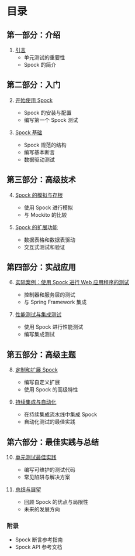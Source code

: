# 目录

## 第一部分：介绍

1. [引言](#引言)
    - 单元测试的重要性
    - Spock 的简介

## 第二部分：入门

2. [开始使用 Spock](#开始使用-spock)
    - Spock 的安装与配置
    - 编写第一个 Spock 测试

3. [Spock 基础](#spock-基础)
    - Spock 规范的结构
    - 编写基本断言
    - 数据驱动测试

## 第三部分：高级技术

4. [Spock 的模拟与存根](#spock-的模拟与存根)
    - 使用 Spock 进行模拟
    - 与 Mockito 的比较

5. [Spock 的扩展功能](#spock-的扩展功能)
    - 数据表格和数据表驱动
    - 交互式测试和验证

## 第四部分：实战应用

6. [实际案例：使用 Spock 进行 Web 应用程序的测试](#实际案例使用-spock-进行-web-应用程序的测试)
    - 控制器和服务层的测试
    - 与 Spring Framework 集成

7. [性能测试与集成测试](#性能测试与集成测试)
    - 使用 Spock 进行性能测试
    - 编写集成测试

## 第五部分：高级主题

8. [定制和扩展 Spock](#定制和扩展-spock)
    - 编写自定义扩展
    - 使用 Spock 的高级特性

9. [持续集成与自动化](#持续集成与自动化)
    - 在持续集成流水线中集成 Spock
    - 自动化测试的最佳实践

## 第六部分：最佳实践与总结

10. [单元测试最佳实践](#单元测试最佳实践)
    - 编写可维护的测试代码
    - 常见陷阱与解决方案

11. [总结与展望](#总结与展望)
    - 回顾 Spock 的优点与局限性
    - 未来的发展方向

### 附录

- Spock 断言参考指南
- Spock API 参考文档
